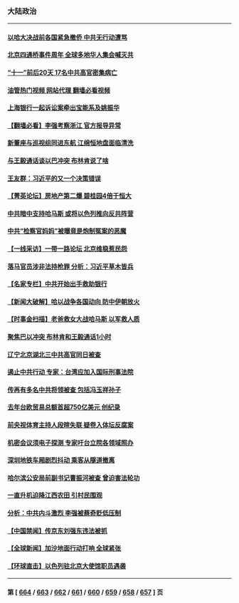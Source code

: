 ### 大陆政治
---
#### [以哈大决战前各国紧急撤侨 中共无行动遭骂](../../pages/ncid277/n14095711.md?10152045) 
#### [北京四通桥事件周年 全球多地华人集会喊灭共](../../pages/ncid277/n14095615.md?10152045) 
#### [“十一”前后20天 17名中共高官密集病亡](../../pages/ncid277/n14095529.md?10152045) 
#### [油管热门视频 网站代理 翻墙必看视频](http://138.2.39.72:81/youtube.html?epic-marker?10152045)
#### [上海银行一起诉讼案牵出宝能系及姚振华](../../pages/ncid277/n14095483.md?10152045) 
#### [【翻墙必看】李强考察浙江 官方报导异常](../../pages/ncid277/n14095518.md?10152045) 
#### [新董座与巡视组同进东航 江绵恒地盘面临清洗](../../pages/ncid277/n14095416.md?10152045) 
#### [与王毅通话谈以巴冲突 布林肯说了啥](../../pages/ncid277/n14095473.md?10152045) 
#### [王友群：习近平的又一个决策错误](../../pages/ncid277/n14095449.md?10152045) 
#### [【菁英论坛】房地产第二爆 碧桂园4倍于恒大](../../pages/ncid277/n14095400.md?10152045) 
#### [中共暗中支持哈马斯 或将以色列推向反共阵营](../../pages/ncid277/n14094896.md?10152045) 
#### [中共“检察官妈妈”被曝竟是炮制冤案的恶魔](../../pages/ncid277/n14095435.md?10152045) 
#### [【一线采访】一带一路论坛 北京维稳惹民怨](../../pages/ncid277/n14095275.md?10152045) 
#### [落马官员涉非法持枪罪 分析：习近平草木皆兵](../../pages/ncid277/n14095426.md?10152045) 
#### [【名家专栏】中共开始出手救助银行](../../pages/ncid277/n14091469.md?10152045) 
#### [【新闻大破解】哈以战争各国动向 防中伊朝放火](../../pages/ncid277/n14095398.md?10152045) 
#### [【时事金扫描】老爸救女大战哈马斯 以军救人质](../../pages/ncid277/n14095329.md?10152045) 
#### [聚焦巴以冲突 布林肯和王毅通话1小时](../../pages/ncid277/n14095385.md?10152045) 
#### [辽宁北京湖北三中共高官同日被查](../../pages/ncid277/n14095249.md?10152045) 
#### [遏止中共行动 专家：台湾应加入国际刑事法院](../../pages/ncid277/n14095125.md?10152045) 
#### [传再有多名中共将领被查 包括冯玉祥孙子](../../pages/ncid277/n14095121.md?10152045) 
#### [去年台欧贸易总额首超750亿美元 创纪录](../../pages/ncid277/n14095189.md?10152045) 
#### [前央视体育主持人段暄失联 疑卷入体坛反腐案](../../pages/ncid277/n14095220.md?10152045) 
#### [机密会议须电子探测 专家吁台立院各领域照办](../../pages/ncid277/n14095122.md?10152045) 
#### [深圳地铁车厢剧烈抖动 乘客从隧道撤离](../../pages/ncid277/n14095176.md?10152045) 
#### [哈尔滨公安局前副书记曹振河被查 曾迫害法轮功](../../pages/ncid277/n14095173.md?10152045) 
#### [一直升机迫降江西农田 引村民围观](../../pages/ncid277/n14095147.md?10152045) 
#### [分析：中共内斗激烈 李强被蔡奇贬低压制](../../pages/ncid277/n14095127.md?10152045) 
#### [【中国禁闻】传京东刘强东违法被抓](../../pages/ncid277/n14094546.md?10152045) 
#### [【全球新闻】加沙地面行动打响 全球紧张](../../pages/ncid277/n14095085.md?10152045) 
#### [【环球直击】以色列驻北京大使馆职员遇袭](../../pages/ncid277/n14094539.md?10152045) 

---
#### 第 [ [664](./664.md?10152045) / [663](./663.md?10152045) / [662](./662.md?10152045) / [661](./661.md?10152045) / [660](./660.md?10152045) / [659](./659.md?10152045) / [658](./658.md?10152045) / [657](./657.md?10152045) ] 页
